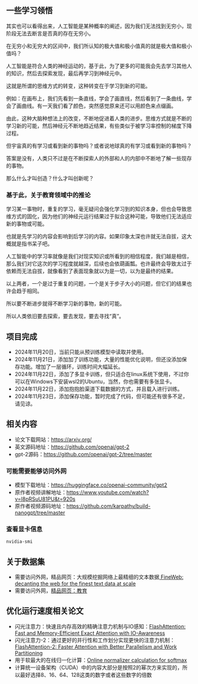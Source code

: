 ## 一些学习领悟
其实也可以看得出来，人工智能是某种概率的阐述，因为我们无法找到无穷小，现阶段无法去断言是否真的存在无穷小。

在无穷小和无穷大的区间中，我们所认知的极大值和极小值真的就是极大值和极小值吗？

人工智能是符合人类的神经运动的，基于此，为了更多的可能我会先去学习其他人的知识，然后去探索发现，最后再学习到神经元中。

这就是所谓的思维方式的转变，这种转变在于学习到新的可能。

例如：在画布上，我们先看到一条直线，学会了画直线，然后看到了一条曲线，学会了画曲线。有一天我们看了颜色，突然感觉原来还可以用颜色来点缀画。

由此，这种大脑种想法上的改变，不断地促进着人类的进步。思维方式就是不断的学习新的可能，然后神经元不断地趋近结果，有些类似于被学习率控制的梯度下降过程。

但宇宙真的有学习或看到新的事物吗？或者说地球真的有学习或看到新的事物吗？

答案是没有，人类只不过是在不断探索人的外部和人的内部中不断地了解一些现存的事物。

那么什么才叫创造？什么才叫创新呢？

### 基于此，关于教育领域中的推论
学习某一事物时，重复的学习，毫无疑问会强化学习到的知识本身，但也会导致思维方式的固化，因为他们的神经元运行结果过于拟合这种可能，导致他们无法适应新的事物或可能。

也就是先学习的内容会影响到后学习的内容。如果印象太深也许就无法自拔，这大概就是指书呆子吧。

人工智能中的学习率就像是我们对现实知识或所看到的相信程度，我们越是相信，那么我们对它这次的学习程度就越深，后续也会依葫画瓢。也许最终会导致太过于依赖而无法自拔，就像看到了表面现象就以为是一切，以为是最终的结果。

以上两者，一个是过于重复的问题，一个是关于步子大小的问题，但它们的结果也许会趋于相同。

所以要不断进步就得不断学习新的事物，新的可能。

所以人类依旧要去探索，要去发现，要去寻找“真”。

##  项目完成
+ 2024年11月20日，当前只能从预训练模型中读取并使用。
+ 2024年11月21日，添加加了训练功能，大量的性能优化说明，但还没添加保存功能。增加了一层循环，训练时间大幅延长。
+ 2024年11月22日，添加了多显卡训练，但只适合在linux系统下使用，不过你可以在Windows下安装wsl2的Ubuntu，当然，你也需要有多张显卡。
+ 2024年11月22日，添加抱抱脸渠道下载数据的方式，并且载入进行训练。
+ 2024年11月23日，添加保存功能，暂时完成了代码，但可能还有很多不足，请见谅。
## 相关内容
+ 论文下载网站：https://arxiv.org/
+ 英文源码地址：https://github.com/openai/gpt-2
+ gpt-2源码：https://github.com/openai/gpt-2/tree/master
### 可能需要能够访问外网
+ 模型下载地址：https://huggingface.co/openai-community/gpt2
+ 原作者视频讲解地址：https://www.youtube.com/watch?v=l8pRSuU81PU&t=920s
+ 原作者视频源码地址：https://github.com/karpathy/build-nanogpt/tree/master
### 查看显卡信息

``` bash    
nvidia-smi
```
## 关于数据集
+ 需要访问外网，精品网页：大规模挖掘网络上最精细的文本数据[ FineWeb: decanting the web for the finest text data at scale](https://huggingface.co/spaces/HuggingFaceFW/blogpost-fineweb-v1)
+ 需要访问外网，[精品网页：教育](https://huggingface.co/datasets/HuggingFaceFW/fineweb-edu)
## 优化运行速度相关论文
+ 闪光注意力：快速且内存高效的精确注意力机制与IO感知：[FlashAttention: Fast and Memory-Efficient Exact Attention with IO-Awareness](https://arxiv.org/abs/2205.14135)
+ 闪光注意力-2：通过更好的并行性和工作划分实现更快的注意力机制：[FlashAttention-2: Faster Attention with Better Parallelism and Work Partitioning](https://arxiv.org/abs/2307.08691)
+ 用于软最大的在线归一化计算：[Online normalizer calculation for softmax](https://arxiv.org/abs/1805.02867)
+ 计算统一设备架构（CUDA）中的内容大部分是按照2的幂次方来实现的，所以最好选择8、16、64、128这类的数字或者这些数字的倍数
